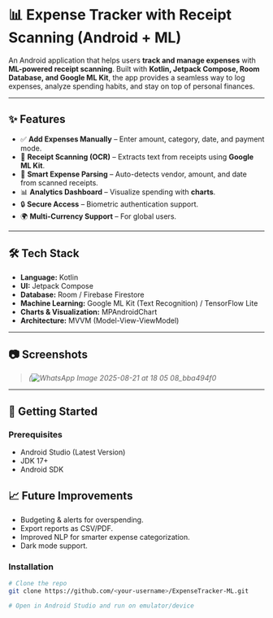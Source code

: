 # 📊 Expense Tracker with Receipt Scanning (Android + ML)

An Android application that helps users **track and manage expenses** with **ML-powered receipt scanning**. Built with **Kotlin, Jetpack Compose, Room Database, and Google ML Kit**, the app provides a seamless way to log expenses, analyze spending habits, and stay on top of personal finances.  

---

## ✨ Features
- ✅ **Add Expenses Manually** – Enter amount, category, date, and payment mode.  
- 🤖 **Receipt Scanning (OCR)** – Extracts text from receipts using **Google ML Kit**.  
- 🧠 **Smart Expense Parsing** – Auto-detects vendor, amount, and date from scanned receipts.  
- 📊 **Analytics Dashboard** – Visualize spending with **charts**.    
- 🔒 **Secure Access** – Biometric authentication support.  
- 🌍 **Multi-Currency Support** – For global users.  

---

## 🛠️ Tech Stack
- **Language:** Kotlin  
- **UI:** Jetpack Compose  
- **Database:** Room / Firebase Firestore  
- **Machine Learning:** Google ML Kit (Text Recognition) / TensorFlow Lite  
- **Charts & Visualization:** MPAndroidChart  
- **Architecture:** MVVM (Model-View-ViewModel)  

---

## 📷 Screenshots
> *(![WhatsApp Image 2025-08-21 at 18 05 08_bba494f0](https://github.com/user-attachments/assets/56507265-354b-442d-bf8f-aa918478f51b)*  

---

## 🚀 Getting Started

### Prerequisites
- Android Studio (Latest Version)  
- JDK 17+  
- Android SDK

## 📈 Future Improvements

- Budgeting & alerts for overspending.  
- Export reports as CSV/PDF.  
- Improved NLP for smarter expense categorization.
- Dark mode support. 

### Installation
```bash
# Clone the repo
git clone https://github.com/<your-username>/ExpenseTracker-ML.git

# Open in Android Studio and run on emulator/device
